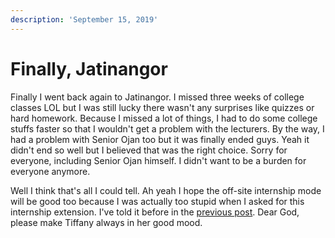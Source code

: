 ```yaml
---
description: 'September 15, 2019'
---
```


# Finally, Jatinangor

Finally I went back again to Jatinangor. I missed three weeks of college classes LOL but I was still lucky there wasn't any surprises like quizzes or hard homework. Because I missed a lot of things, I had to do some college stuffs faster so that I wouldn't get a problem with the lecturers. By the way, I had a problem with Senior Ojan too but it was finally ended guys. Yeah it didn't end so well but I believed that was the right choice. Sorry for everyone, including Senior Ojan himself. I didn't want to be a burden for everyone anymore.

Well I think that's all I could tell. Ah yeah I hope the off-site internship mode will be good too because I was actually too stupid when I asked for this internship extension. I've told it before in the [previous post](kargo-season-2.md). Dear God, please make Tiffany always in her good mood.

